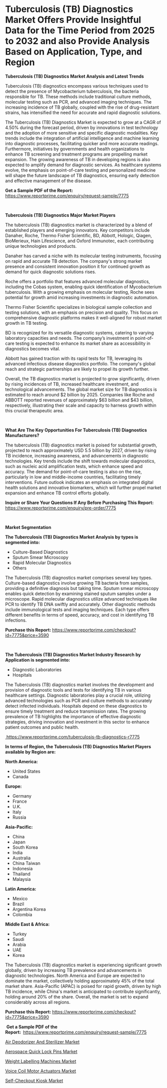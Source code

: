 <p><h1>Tuberculosis (TB) Diagnostics Market Offers Provide Insightful Data for the Time Period from 2025 to 2032 and also Provide Analysis Based on Application, Type, and Region</h1></p><p><strong>Tuberculosis (TB) Diagnostics Market Analysis and Latest Trends</strong></p>
<p><p>Tuberculosis (TB) diagnostics encompass various techniques used to detect the presence of Mycobacterium tuberculosis, the bacteria responsible for TB. These methods include traditional culture methods, molecular testing such as PCR, and advanced imaging techniques. The increasing incidence of TB globally, coupled with the rise of drug-resistant strains, has intensified the need for accurate and rapid diagnostic solutions. </p><p>The Tuberculosis (TB) Diagnostics Market is expected to grow at a CAGR of 4.50% during the forecast period, driven by innovations in test technology and the adoption of more sensitive and specific diagnostic modalities. Key trends include the integration of artificial intelligence and machine learning into diagnostic processes, facilitating quicker and more accurate readings. Furthermore, initiatives by governments and health organizations to enhance TB screening and treatment programs are propelling market expansion. The growing awareness of TB in developing regions is also expected to amplify demand for diagnostic services. As healthcare systems evolve, the emphasis on point-of-care testing and personalized medicine will shape the future landscape of TB diagnostics, ensuring early detection and effective management of the disease.</p></p>
<p><strong>Get a Sample PDF of the Report:&nbsp;</strong> <a href="https://www.reportprime.com/enquiry/request-sample/7775?utm_campaign=1097&utm_medium=2&utm_source=Github&utm_content=ia&utm_term=19032025&utm_id=tuberculosis-tb-diagnostics">https://www.reportprime.com/enquiry/request-sample/7775</a></p>
<p>&nbsp;</p>
<p><strong>Tuberculosis (TB) Diagnostics Major Market Players</strong></p>
<p><p>The tuberculosis (TB) diagnostics market is characterized by a blend of established players and emerging innovators. Key competitors include Danaher, Roche, Thermo Fisher Scientific, BD, Abbott, Hologic, Qiagen, BioMerieux, Hain Lifescience, and Oxford Immunotec, each contributing unique technologies and products.</p><p>Danaher has carved a niche with its molecular testing instruments, focusing on rapid and accurate TB detection. The company's strong market presence and consistent innovation position it for continued growth as demand for quick diagnostic solutions rises.</p><p>Roche offers a portfolio that features advanced molecular diagnostics, including the Cobas system, enabling quick identification of Mycobacterium tuberculosis. With a growing emphasis on molecular testing, Roche sees potential for growth amid increasing investments in diagnostic automation.</p><p>Thermo Fisher Scientific specializes in biological sample collection and testing solutions, with an emphasis on precision and quality. This focus on comprehensive diagnostic platforms makes it well-aligned for robust market growth in TB testing.</p><p>BD is recognized for its versatile diagnostic systems, catering to varying laboratory capacities and needs. The company’s investment in point-of-care testing is expected to enhance its market share as accessibility in diagnostics becomes vital.</p><p>Abbott has gained traction with its rapid tests for TB, leveraging its advanced infectious disease diagnostics portfolio. The company's global reach and strategic partnerships are likely to propel its growth further.</p><p>Overall, the TB diagnostics market is projected to grow significantly, driven by rising incidences of TB, increased healthcare investment, and technological advancements. The global market size for TB diagnostics is estimated to reach around $2 billion by 2025. Companies like Roche and ABBOTT reported revenues of approximately $63 billion and $43 billion, respectively, illustrating their scale and capacity to harness growth within this crucial therapeutic area.</p></p>
<p>&nbsp;</p>
<p><strong>What Are The Key Opportunities For Tuberculosis (TB) Diagnostics Manufacturers?</strong></p>
<p><p>The tuberculosis (TB) diagnostics market is poised for substantial growth, projected to reach approximately USD 5.5 billion by 2027, driven by rising TB incidence, increasing awareness, and advancements in diagnostic technologies. Key trends include the shift towards molecular diagnostics, such as nucleic acid amplification tests, which enhance speed and accuracy. The demand for point-of-care testing is also on the rise, particularly in low and middle-income countries, facilitating timely interventions. Future outlook indicates an emphasis on integrated digital health solutions and innovative biomarkers, which will further propel market expansion and enhance TB control efforts globally.</p></p>
<p><strong>Inquire or Share Your Questions If Any Before Purchasing This Report:</strong> <a href="https://www.reportprime.com/enquiry/pre-order/7775?utm_campaign=1097&utm_medium=2&utm_source=Github&utm_content=ia&utm_term=19032025&utm_id=tuberculosis-tb-diagnostics">https://www.reportprime.com/enquiry/pre-order/7775</a></p>
<p>&nbsp;</p>
<p><strong>Market Segmentation</strong></p>
<p><strong>The Tuberculosis (TB) Diagnostics Market Analysis by types is segmented into:</strong></p>
<p><ul><li>Culture-Based Diagnostics</li><li>Sputum Smear Microscopy</li><li>Rapid Molecular Diagnostics</li><li>Others</li></ul></p>
<p><p>The Tuberculosis (TB) diagnostics market comprises several key types. Culture-based diagnostics involve growing TB bacteria from samples, providing a definitive diagnosis but taking time. Sputum smear microscopy enables quick detection by examining stained sputum samples under a microscope. Rapid molecular diagnostics utilize advanced techniques like PCR to identify TB DNA swiftly and accurately. Other diagnostic methods include immunological tests and imaging techniques. Each type offers different benefits in terms of speed, accuracy, and cost in identifying TB infections.</p></p>
<p><strong>Purchase this Report:&nbsp;</strong><a href="https://www.reportprime.com/checkout?id=7775&price=3590&utm_campaign=1097&utm_medium=2&utm_source=Github&utm_content=ia&utm_term=19032025&utm_id=tuberculosis-tb-diagnostics">https://www.reportprime.com/checkout?id=7775&price=3590</a></p>
<p>&nbsp;</p>
<p><strong>The Tuberculosis (TB) Diagnostics Market Industry Research by Application is segmented into:</strong></p>
<p><ul><li>Diagnostic Laboratories</li><li>Hospitals</li></ul></p>
<p><p>The Tuberculosis (TB) diagnostics market involves the development and provision of diagnostic tools and tests for identifying TB in various healthcare settings. Diagnostic laboratories play a crucial role, utilizing advanced technologies such as PCR and culture methods to accurately detect infected individuals. Hospitals depend on these diagnostics to ensure timely treatment and reduce transmission rates. The growing prevalence of TB highlights the importance of effective diagnostic strategies, driving innovation and investment in this sector to enhance patient outcomes and public health.</p></p>
<p><a href="https://www.reportprime.com/tuberculosis-tb-diagnostics-r7775?utm_campaign=1097&utm_medium=2&utm_source=Github&utm_content=ia&utm_term=19032025&utm_id=tuberculosis-tb-diagnostics">&nbsp;https://www.reportprime.com/tuberculosis-tb-diagnostics-r7775</a></p>
<p><strong>In terms of Region, the Tuberculosis (TB) Diagnostics Market Players available by Region are:</strong></p>
<p>
    <p> <strong> North America: </strong>
        <ul>
            <li>United States</li>
            <li>Canada</li>
        </ul>
        </p> 
    <p> <strong> Europe: </strong>
        <ul>
            <li>Germany</li>
            <li>France</li>
            <li>U.K.</li>
            <li>Italy</li>
            <li>Russia</li>
        </ul>
        </p> 
    <p> <strong> Asia-Pacific: </strong>
        <ul>
            <li>China</li>
            <li>Japan</li>
            <li>South Korea</li>
            <li>India</li>
            <li>Australia</li>
            <li>China Taiwan</li>
            <li>Indonesia</li>
            <li>Thailand</li>
            <li>Malaysia</li>
        </ul>
        </p> 
    <p> <strong> Latin America: </strong>
        <ul>
            <li>Mexico</li>
            <li>Brazil</li>
            <li>Argentina Korea</li>
            <li>Colombia</li>
        </ul>
        </p> 
    <p> <strong> Middle East & Africa: </strong>
        <ul>
            <li>Turkey</li>
            <li>Saudi</li>
            <li>Arabia</li>
            <li>UAE</li>
            <li>Korea</li>
        </ul>
    </p>
    </p>
<p><p>The Tuberculosis (TB) diagnostics market is experiencing significant growth globally, driven by increasing TB prevalence and advancements in diagnostic technologies. North America and Europe are expected to dominate the market, collectively holding approximately 45% of the total market share. Asia-Pacific (APAC) is poised for rapid growth, driven by high TB incidence, while China's market is anticipated to contribute significantly, holding around 20% of the share. Overall, the market is set to expand considerably across all regions.</p></p>
<p><strong>Purchase this Report: </strong><a href="https://www.reportprime.com/checkout?id=7775&price=3590&utm_campaign=1097&utm_medium=2&utm_source=Github&utm_content=ia&utm_term=19032025&utm_id=tuberculosis-tb-diagnostics">https://www.reportprime.com/checkout?id=7775&price=3590</a></p>
<p>&nbsp;<strong>Get a Sample PDF of the Report:&nbsp;&nbsp;</strong><a href="https://www.reportprime.com/enquiry/request-sample/7775?utm_campaign=1097&utm_medium=2&utm_source=Github&utm_content=ia&utm_term=19032025&utm_id=tuberculosis-tb-diagnostics">https://www.reportprime.com/enquiry/request-sample/7775</a></p>
<p><strong></strong></p>
<p><p><a href="https://github.com/XavierTyler76/Market-Research-Report-List-1/blob/main/air-deodorizer-and-sterilizer-market.md?utm_campaign=1097&utm_medium=2&utm_source=Github&utm_content=ia&utm_term=19032025&utm_id=tuberculosis-tb-diagnostics">Air Deodorizer And Sterilizer Market</a></p><p><a href="https://github.com/marlanamarvn/Market-Research-Report-List-1/blob/main/aerospace-quick-lock-pins-market.md?utm_campaign=1097&utm_medium=2&utm_source=Github&utm_content=ia&utm_term=19032025&utm_id=tuberculosis-tb-diagnostics">Aerospace Quick Lock Pins Market</a></p><p><a href="https://github.com/mookiesville/Market-Research-Report-List-1/blob/main/weight-labelling-machines-market.md?utm_campaign=1097&utm_medium=2&utm_source=Github&utm_content=ia&utm_term=19032025&utm_id=tuberculosis-tb-diagnostics">Weight Labelling Machines Market</a></p><p><a href="https://github.com/willjis/Market-Research-Report-List-1/blob/main/voice-coil-motor-actuators-market.md?utm_campaign=1097&utm_medium=2&utm_source=Github&utm_content=ia&utm_term=19032025&utm_id=tuberculosis-tb-diagnostics">Voice Coil Motor Actuators Market</a></p><p><a href="https://github.com/OlenFleming68/Market-Research-Report-List-1/blob/main/self-checkout-kiosk-market.md?utm_campaign=1097&utm_medium=2&utm_source=Github&utm_content=ia&utm_term=19032025&utm_id=tuberculosis-tb-diagnostics">Self-Checkout Kiosk Market</a></p></p>